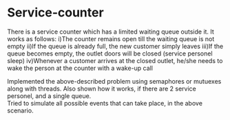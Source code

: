 # Service-counter

There is a service counter which has a limited waiting queue outside it. It works as follows:
i)The counter remains open till the waiting queue is not empty
ii)If the queue is already full, the new customer simply leaves
iii)If the queue becomes empty, the outlet doors will be closed (service personel sleep)
iv)Whenever a customer arrives at the closed outlet, he/she needs to wake the person at the counter with a wake-up call

Implemented the above-described problem using semaphores or mutuexes along with threads. Also shown how it works, if there are 2 service personel, and a single queue. <br/>Tried to simulate all possible events that can take place, in the above scenario.
